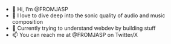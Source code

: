 - 👋 Hi, I’m @FROMJASP
- 👀 I love to dive deep into the sonic quality of audio and music composition
- 🌱 Currently trying to understand webdev by building stuff 
- 📫 You can reach me at @FROMJASP on Twitter/X  

<!---
FROMJASP/FROMJASP is a ✨ special ✨ repository because its `README.md` (this file) appears on your GitHub profile.
You can click the Preview link to take a look at your changes.
--->
